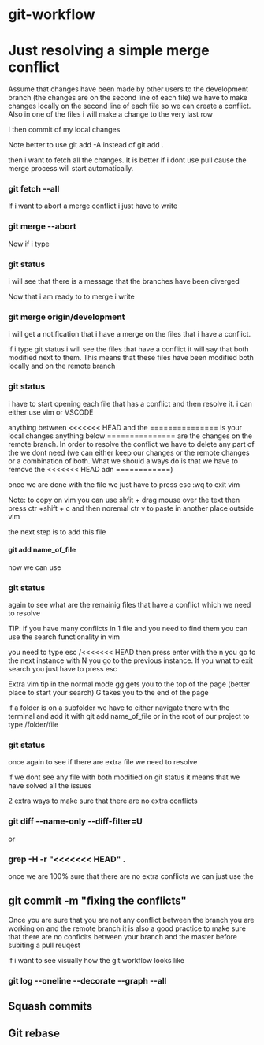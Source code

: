 # git-workflow

# Just resolving a simple merge conflict

Assume that changes have been made by other users to the development branch (the changes are on the second line of each file) we have to make changes locally on the second line of each file so we can create a conflict. Also in one of the files i will make a change to the very last row

I then commit of my local changes

Note better to use git add -A instead of git add .

then i want to fetch all the changes. It is better if i dont use pull cause the merge process will start automatically.

### git fetch --all

If i want to abort a merge conflict i just have to write

### git merge --abort

Now if i type

### git status

i will see that there is a message that the branches have been diverged

Now that i am ready to to merge i write

### git merge origin/development

i will get a notification that i have a merge on the files that i have a conflict.

if i type git status i will see the files that have a conflict it will say that both modified next to them. This means that these files have been modified both locally and on the remote branch

### git status

i have to start opening each file that has a conflict and then resolve it. i can either use vim or VSCODE

anything between <<<<<<< HEAD and the =============== is your local changes anything below =============== are the changes on the remote branch. In order to resolve the conflict we have to delete any part of the we dont need (we can either keep our changes or the remote changes or a combination of both. What we should always do is that we have to remove the <<<<<<< HEAD adn ============)

once we are done with the file we just have to press esc :wq to exit vim

Note: to copy on vim you can use shfit + drag mouse over the text then press ctr +shift + c and then noremal ctr v to paste in another place outside vim

the next step is to add this file

#### git add name_of_file

now we can use

### git status

again to see what are the remainig files that have a conflict which we need to resolve

TIP: if you have many conflicts in 1 file and you need to find them you can use the search functionality in vim

you need to type esc /<<<<<<< HEAD then press enter
with the n you go to the next instance with N you go to the previous instance. If you wnat to exit search you just have to press esc

Extra vim tip in the normal mode gg gets you to the top of the page (better place to start your search) G takes you to the end of the page

if a folder is on a subfolder we have to either navigate there with the terminal and add it with git add name_of_file or in the root of our project to type /folder/file

### git status

once again to see if there are extra file we need to resolve

if we dont see any file with both modified on git status it means that we have solved all the issues

2 extra ways to make sure that there are no extra conflicts

### git diff --name-only --diff-filter=U

or

### grep -H -r "<<<<<<< HEAD" .

once we are 100% sure that there are no extra conflicts we can just use the

## git commit -m "fixing the conflicts"

Once you are sure that you are not any conflict between the branch you are working on and the remote branch it is also a good practice to make sure that there are no conflcits between your branch and the master before subiting a pull reuqest

if i want to see visually how the git workflow looks like

### git log --oneline --decorate --graph --all

## Squash commits

## Git rebase
